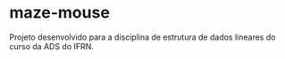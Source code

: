 # maze-mouse
Projeto desenvolvido para a disciplina de estrutura de dados lineares do curso da ADS do IFRN.

